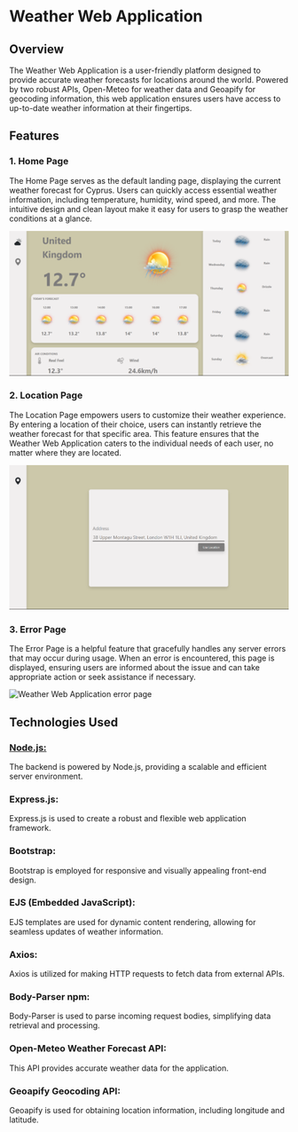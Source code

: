 # Weather Web Application

## Overview

The Weather Web Application is a user-friendly platform designed to provide accurate weather forecasts for locations around the world. Powered by two robust APIs, Open-Meteo for weather data and Geoapify for geocoding information, this web application ensures users have access to up-to-date weather information at their fingertips.

## Features

### 1. Home Page

The Home Page serves as the default landing page, displaying the current weather forecast for Cyprus. Users can quickly access essential weather information, including temperature, humidity, wind speed, and more. The intuitive design and clean layout make it easy for users to grasp the weather conditions at a glance.

<img src="./Screenshot (115).png" alt="Weather Web Application home page">

### 2. Location Page

The Location Page empowers users to customize their weather experience. By entering a location of their choice, users can instantly retrieve the weather forecast for that specific area. This feature ensures that the Weather Web Application caters to the individual needs of each user, no matter where they are located.

<img src="./Screenshot (116).png" alt="Weather Web Application location page">

### 3. Error Page

The Error Page is a helpful feature that gracefully handles any server errors that may occur during usage. When an error is encountered, this page is displayed, ensuring users are informed about the issue and can take appropriate action or seek assistance if necessary.

<img src="./Screenshot (117).png" alt="Weather Web Application error page">

## Technologies Used

<a href="https://nodejs.org/api/"><h3>Node.js:</h3></a> The backend is powered by Node.js, providing a scalable and efficient server environment.

<h3>Express.js:</h3> Express.js is used to create a robust and flexible web application framework.

<h3>Bootstrap:</h3> Bootstrap is employed for responsive and visually appealing front-end design.

<h3>EJS (Embedded JavaScript):</h3> EJS templates are used for dynamic content rendering, allowing for seamless updates of weather information.

<h3>Axios:</h3> Axios is utilized for making HTTP requests to fetch data from external APIs.

<h3>Body-Parser npm:</h3> Body-Parser is used to parse incoming request bodies, simplifying data retrieval and processing.

<h3>Open-Meteo Weather Forecast API:</h3> This API provides accurate weather data for the application.

<h3>Geoapify Geocoding API:</h3> Geoapify is used for obtaining location information, including longitude and latitude.


























